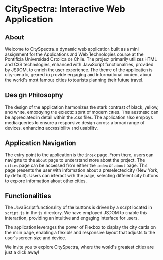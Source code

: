 # CitySpectra: Interactive Web Application

## About

Welcome to CitySpectra, a dynamic web application built as a mini assignment for the Applications and Web Technologies course at the Pontificia Universidad Catolica de Chile. The project primarily utilizes HTML and CSS technologies, enhanced with JavaScript functionalities, provided by JSDOM, to enrich the user experience. The theme of the application is city-centric, geared to provide engaging and informational content about the world's most famous cities to tourists planning their future travel.

## Design Philosophy

The design of the application harmonizes the stark contrast of black, yellow, and white, embodying the eclectic spirit of modern cities. This aesthetic can be appreciated in detail within the .css files. The application also employs media queries to ensure a responsive design across a broad range of devices, enhancing accessibility and usability.

## Application Navigation

The entry point to the application is the `index` page. From there, users can navigate to the `about` page to understand more about the project. The `cities` page can be accessed from either the `index` or `about` page. This page presents the user with information about a preselected city (New York, by default). Users can interact with the page, selecting different city buttons to explore information about other cities.

## Functionalities

The JavaScript functionality of the buttons is driven by a script located in `script.js` in the `js` directory. We have employed JSDOM to enable this interaction, providing an intuitive and engaging interface for users.

The application leverages the power of Flexbox to display the city cards on the main page, enabling a flexible and responsive layout that adjusts to the user's screen size and device.

We invite you to explore CitySpectra, where the world's greatest cities are just a click away!
